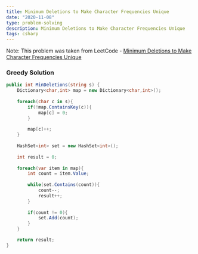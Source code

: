 ```yaml
---
title: Minimum Deletions to Make Character Frequencies Unique
date: "2020-11-08"
type: problem-solving
description: Minimum Deletions to Make Character Frequencies Unique
tags: csharp
---
```


Note: This problem was taken from LeetCode - [Minimum Deletions to Make Character Frequencies Unique](https://leetcode.com/problems/minimum-deletions-to-make-character-frequencies-unique/)

### Greedy Solution

```csharp
public int MinDeletions(string s) {
	Dictionary<char,int> map = new Dictionary<char,int>();
	
	foreach(char c in s){
		if(!map.ContainsKey(c)){
			map[c] = 0;
		}
		
		map[c]++;
	}
	
	HashSet<int> set = new HashSet<int>();
	
	int result = 0;
	
	foreach(var item in map){
		int count = item.Value;
		
		while(set.Contains(count)){
			count--;
			result++;
		}
		
		if(count != 0){
			set.Add(count);
		}
	}

	return result;
}
```

